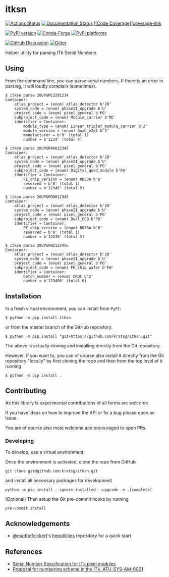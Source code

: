 # itksn

[![Actions Status][actions-badge]][actions-link]
[![Documentation Status][rtd-badge]][rtd-link]
[![Code Coverage]][coverage-badge]][coverage-link]

[![PyPI version][pypi-version]][pypi-link]
[![Conda-Forge][conda-badge]][conda-link]
[![PyPI platforms][pypi-platforms]][pypi-link]

[![GitHub Discussion][github-discussions-badge]][github-discussions-link]
[![Gitter][gitter-badge]][gitter-link]

<!-- prettier-ignore-start -->
[actions-badge]:            https://github.com/kratsg/itksn/workflows/CI/badge.svg
[actions-link]:             https://github.com/kratsg/itksn/actions
[conda-badge]:              https://img.shields.io/conda/vn/conda-forge/itksn
[conda-link]:               https://github.com/conda-forge/itksn-feedstock
[github-discussions-badge]: https://img.shields.io/static/v1?label=Discussions&message=Ask&color=blue&logo=github
[github-discussions-link]:  https://github.com/kratsg/itksn/discussions
[gitter-badge]:             https://badges.gitter.im/https://github.com/kratsg/itksn/community.svg
[gitter-link]:              https://gitter.im/https://github.com/kratsg/itksn/community?utm_source=badge&utm_medium=badge&utm_campaign=pr-badge
[pypi-link]:                https://pypi.org/project/itksn/
[pypi-platforms]:           https://img.shields.io/pypi/pyversions/itksn
[pypi-version]:             https://img.shields.io/pypi/v/itksn
[rtd-badge]:                https://readthedocs.org/projects/itksn/badge/?version=latest
[rtd-link]:                 https://itksn.readthedocs.io/en/latest/?badge=latest
[coverage-badge]:           https://codecov.io/gh/kratsg/itksn/graph/badge.svg?branch=master
[coverage-link]:            https://codecov.io/gh/kratsg/itksn?branch=master

<!-- prettier-ignore-end -->

Helper utility for parsing ITk Serial Numbers

## Using

From the command line, you can parse serial numbers. If there is an error in
parsing, it will loudly complain (sometimes).

```
$ itksn parse 20UPGMC2291234
Container:
    atlas_project = (enum) atlas_detector b'20'
    system_code = (enum) phaseII_upgrade b'U'
    project_code = (enum) pixel_general b'PG'
    subproject_code = (enum) Module_carrier b'MC'
    identifier = Container:
        module_type = (enum) Linear_triplet_module_carrier b'2'
        module_version = (enum) Quad_v2p1 b'2'
        manufacturer = b'9' (total 1)
        number = b'1234' (total 4)

$ itksn parse 20UPGR40012345
Container:
    atlas_project = (enum) atlas_detector b'20'
    system_code = (enum) phaseII_upgrade b'U'
    project_code = (enum) pixel_general b'PG'
    subproject_code = (enum) Digital_quad_module b'R4'
    identifier = Container:
        FE_chip_version = (enum) RD53A b'0'
        reserved = b'0' (total 1)
        number = b'12345' (total 5)

$ itksn parse 20UPGPD0012345
Container:
    atlas_project = (enum) atlas_detector b'20'
    system_code = (enum) phaseII_upgrade b'U'
    project_code = (enum) pixel_general b'PG'
    subproject_code = (enum) Dual_PCB b'PD'
    identifier = Container:
        FE_chip_version = (enum) RD53A b'0'
        reserved = b'0' (total 1)
        number = b'12345' (total 5)

$ itksn parse 20UPGFW2123456
Container:
    atlas_project = (enum) atlas_detector b'20'
    system_code = (enum) phaseII_upgrade b'U'
    project_code = (enum) pixel_general b'PG'
    subproject_code = (enum) FE_chip_wafer b'FW'
    identifier = Container:
        batch_number = (enum) CROC b'2'
        number = b'123456' (total 6)
```

## Installation

In a fresh virtual environment, you can install from `PyPI`:

```
$ python -m pip install itksn
```

or from the master branch of the GitHub repository:

```
$ python -m pip install "git+https://github.com/kratsg/itksn.git"
```

The above is actually cloning and installing directly from the Git repository.

However, if you want to, you can of course also install it directly from the Git
repository "locally" by first cloning the repo and then from the top level of it
running

```
$ python -m pip install .
```

## Contributing

As this library is experimental contributions of all forms are welcome.

If you have ideas on how to improve the API or fix a bug please open an Issue.

You are of course also most welcome and encouraged to open PRs.

### Developing

To develop, use a virtual environment.

Once the environment is activated, clone the repo from GitHub

```
git clone git@github.com:kratsg/itksn.git
```

and install all necessary packages for development

```
python -m pip install --ignore-installed --upgrade -e .[complete]
```

(Optional) Then setup the Git pre-commit hooks by running

```
pre-commit install
```

## Acknowledgements

- [@matthefeickert](https://github.com/matthewfeickert)'s
  [heputilities](https://github.com/matthewfeickert/heputils) repository for a
  quick start

## References

- [Serial Number Specification for ITk pixel modules](https://cds.cern.ch/record/2728364)
- [Proposal for numbering scheme in the ITk, ATU-SYS-AM-0001](https://edms.cern.ch/document/1773411/1)
